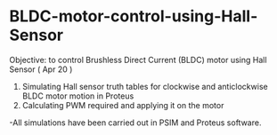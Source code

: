 # BLDC-motor-control-using-Hall-Sensor

Objective: to control Brushless Direct Current (BLDC) motor using Hall Sensor ( Apr 20 )
1. Simulating Hall sensor truth tables for clockwise and anticlockwise BLDC motor motion in Proteus
2. Calculating PWM required and applying it on the motor

-All simulations have been carried out in PSIM and Proteus software.
